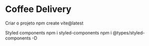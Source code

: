 # Coffee Delivery

Criar o projeto
  npm create vite@latest

Styled components
  npm i styled-components
  npm i @types/styled-components -D